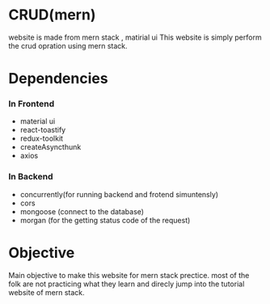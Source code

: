 # CRUD(mern)

website is made from mern stack , matirial ui
This website is simply perform the crud opration using mern stack.

# Dependencies

### In Frontend

- material ui
- react-toastify
- redux-toolkit
- createAsyncthunk
- axios

### In Backend

- concurrently(for running backend and frotend simuntensly)
- cors
- mongoose (connect to the database)
- morgan (for the getting status code of the request)

# Objective

Main objective to make this website for mern stack prectice. most of the folk are not practicing what they learn and direcly jump into the tutorial website of mern stack.
